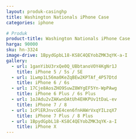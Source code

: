 ```yaml
---
layout: produk-casinghp
title: Washington Nationals iPhone Case
categories: iphone

# Produk
product-title: Washington Nationals iPhone Case
harga: 90000
sku: hn-3324
image-drive: 1BpydGpbL18-KS8C4QEYobZMK3qYK-a-I
gallery:
  - url: 1ganYibU3rxQe0Q_UBbtanoVOY4KgNr1J
    title: iPhone 5 / 5s / SE
  - url: 1Lwmp1L56ma0KeZqBEw2KPTAf_4P57Dtd
    title: iPhone 6 / 6s
  - url: 17Cje8AosZHO9SuwZ8WYgEF5Yn-WpPAwg
    title: iPhone 6 Plus / 6s Plus
  - url: 1oJAdu2vZAKwnOAtUh4EHKPUv1tDaL-ev
    title: iPhone 7 / 8
  - url: 1cPlERJnvcGE4cen6fnHAWrVxqYILzqX7
    title: iPhone 7 Plus / 8 Plus
  - url: 1BpydGpbL18-KS8C4QEYobZMK3qYK-a-I
    title: iPhone X
---
```

